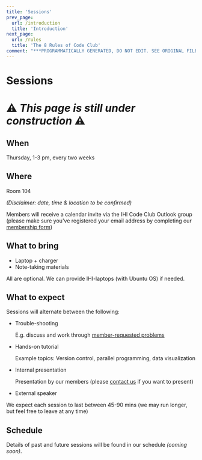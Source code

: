 ```yaml
---
title: 'Sessions'
prev_page:
  url: /introduction
  title: 'Introduction'
next_page:
  url: /rules
  title: 'The 8 Rules of Code Club'
comment: "***PROGRAMMATICALLY GENERATED, DO NOT EDIT. SEE ORIGINAL FILES IN /content***"
---
```

# Sessions

# ⚠️ _This page is still under construction_ ⚠️

## When
Thursday, 1-3 pm, every two weeks

## Where
Room 104

_(Disclaimer: date, time & location to be confirmed)_

Members will receive a calendar invite via the IHI Code Club Outlook group (please make sure you've registered your email address by completing our [membership form](https://forms.office.com/Pages/ResponsePage.aspx?id=_oivH5ipW0yTySEKEdmlwmTLVShUkb9Nh40TgmRp95lUQjdSM0JDQzNPMURSRDZWTzFLRjY0WU1QMi4u))

## What to bring
* Laptop + charger
* Note-taking materials

All are optional. We can provide IHI-laptops (with Ubuntu OS) if needed.

## What to expect

Sessions will alternate between the following:

* Trouble-shooting

  E.g. discuss and work through [member-requested problems](how_to_guides/upload_problem)

* Hands-on tutorial

  Example topics: Version control, parallel programming, data visualization

* Internal presentation

  Presentation by our members (please [contact us](Contact) if you want to present)

* External speaker


We expect each session to last between 45-90 mins (we may run longer, but feel free to leave at any time)

## Schedule

Details of past and future sessions will be found in our schedule _(coming soon)_.
